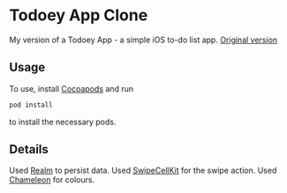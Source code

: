 # Todoey App Clone

My version of a Todoey App - a simple iOS to-do list app. [Original version](https://github.com/appbrewery/Todoey-Realm-iOS13-Completed)

## Usage
To use, install [Cocoapods](https://cocoapods.org/) and run

```bash
pod install
```
to install the necessary pods.

## Details

Used [Realm](https://github.com/realm/realm-cocoa) to persist data.
Used [SwipeCellKit](https://github.com/SwipeCellKit/SwipeCellKit) for the swipe action.
Used [Chameleon](https://github.com/wowansm/Chameleon/tree/swift5) for colours.
